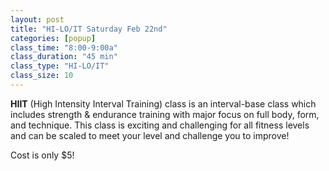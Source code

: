 ```yaml
---
layout: post
title: "HI-LO/IT Saturday Feb 22nd"
categories: [popup]
class_time: "8:00-9:00a"
class_duration: "45 min"
class_type: "HI-LO/IT"
class_size: 10
---
```


**HIIT** (High Intensity Interval Training) class is an interval-base class which includes strength & endurance training with major focus on full body, form, and technique. This class is exciting and challenging for all fitness levels and can be scaled to meet your level and challenge you to improve!

Cost is only $5!